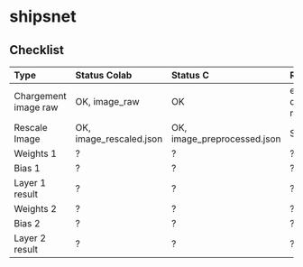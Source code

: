 # shipsnet

## Checklist
| Type  | Status Colab | Status C | Remarque |
| :--------------- |:--------------- | :----- | :-----|
| Chargement image raw | OK, image_raw | OK | en C, directement rescale |
| Rescale Image | OK, image_rescaled.json | OK, image_preprocessed.json | Same |
| Weights 1 | ? | ? | ? |
| Bias 1 | ? | ? | ? |
| Layer 1 result | ? | ? | ? |
| Weights 2 | ? | ? | ? |
| Bias 2 | ? | ? | ? |
| Layer 2 result | ? | ? | ? |

